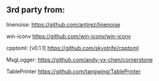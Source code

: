 ﻿## 3rd party from:

linenoise:
https://github.com/antirez/linenoise

win-iconv
https://github.com/win-iconv/win-iconv

cpptoml:
[v0.1.1]
https://github.com/skystrife/cpptoml

MsgLogger:
https://github.com/andy-yx-chen/cornerstone

TablePrinter
https://github.com/tangwing/TablePrinter
